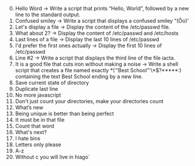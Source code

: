 0. Hello Word -> Write a script that prints “Hello, World”, followed by a new line to the standard output.
1. Confused smiley -> Write a script that displays a confused smiley "(Ôo)'
2. Let's display a file -> Display the content of the /etc/passwd file.
3. What about 2? -> Display the content of /etc/passwd and /etc/hosts
4. Last lines of a file -> Display the last 10 lines of /etc/passwd
5. I'd prefer the first ones actually -> Display the first 10 lines of /etc/passwd
6. Line #2 -> Write a script that displays the third line of the file iacta.
7. It is a good file that cuts iron without making a noise -> Write a shell script that creates a file named exactly \*\\'"Best School"\'\\*$\?\*\*\*\*\*:) containing the text Best School ending by a new line.
8. Save current state of directory
9.  Duplicate last line
10. No more javascript
11. Don't just count your directories, make your directories count
12. What’s new
13. Being unique is better than being perfect
14. It must be in that file
15. Count that word
16. What's next?
17. I hate bins
18. Letters only please
19. A-z
20. Without c you will live in hiago`
